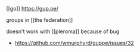 [[go]] https://gup.pe/

groups in [[the federation]]

doesn't work with [[pleroma]] because of bug
-	https://github.com/wmurphyrd/guppe/issues/32